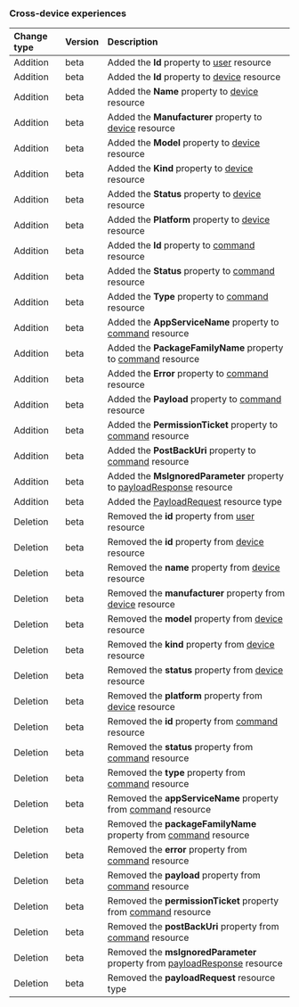 ### Cross-device experiences

| **Change type** | **Version** | **Description** |
|:---|:---|:---|
|Addition|beta|Added the **Id** property to [user](https://docs.microsoft.com/en-us/graph/api/resources/user?view=graph-rest-beta) resource|
|Addition|beta|Added the **Id** property to [device](https://docs.microsoft.com/en-us/graph/api/resources/projectrome-device?view=graph-rest-beta) resource|
|Addition|beta|Added the **Name** property to [device](https://docs.microsoft.com/en-us/graph/api/resources/projectrome-device?view=graph-rest-beta) resource|
|Addition|beta|Added the **Manufacturer** property to [device](https://docs.microsoft.com/en-us/graph/api/resources/projectrome-device?view=graph-rest-beta) resource|
|Addition|beta|Added the **Model** property to [device](https://docs.microsoft.com/en-us/graph/api/resources/projectrome-device?view=graph-rest-beta) resource|
|Addition|beta|Added the **Kind** property to [device](https://docs.microsoft.com/en-us/graph/api/resources/projectrome-device?view=graph-rest-beta) resource|
|Addition|beta|Added the **Status** property to [device](https://docs.microsoft.com/en-us/graph/api/resources/projectrome-device?view=graph-rest-beta) resource|
|Addition|beta|Added the **Platform** property to [device](https://docs.microsoft.com/en-us/graph/api/resources/projectrome-device?view=graph-rest-beta) resource|
|Addition|beta|Added the **Id** property to [command](https://docs.microsoft.com/en-us/graph/api/resources/projectrome-command?view=graph-rest-beta) resource|
|Addition|beta|Added the **Status** property to [command](https://docs.microsoft.com/en-us/graph/api/resources/projectrome-command?view=graph-rest-beta) resource|
|Addition|beta|Added the **Type** property to [command](https://docs.microsoft.com/en-us/graph/api/resources/projectrome-command?view=graph-rest-beta) resource|
|Addition|beta|Added the **AppServiceName** property to [command](https://docs.microsoft.com/en-us/graph/api/resources/projectrome-command?view=graph-rest-beta) resource|
|Addition|beta|Added the **PackageFamilyName** property to [command](https://docs.microsoft.com/en-us/graph/api/resources/projectrome-command?view=graph-rest-beta) resource|
|Addition|beta|Added the **Error** property to [command](https://docs.microsoft.com/en-us/graph/api/resources/projectrome-command?view=graph-rest-beta) resource|
|Addition|beta|Added the **Payload** property to [command](https://docs.microsoft.com/en-us/graph/api/resources/projectrome-command?view=graph-rest-beta) resource|
|Addition|beta|Added the **PermissionTicket** property to [command](https://docs.microsoft.com/en-us/graph/api/resources/projectrome-command?view=graph-rest-beta) resource|
|Addition|beta|Added the **PostBackUri** property to [command](https://docs.microsoft.com/en-us/graph/api/resources/projectrome-command?view=graph-rest-beta) resource|
|Addition|beta|Added the **MsIgnoredParameter** property to [payloadResponse](https://docs.microsoft.com/en-us/graph/api/resources/projectrome-payloadResponse?view=graph-rest-beta) resource|
|Addition|beta|Added the [PayloadRequest](https://docs.microsoft.com/en-us/graph/api/resources/projectrome-PayloadRequest?view=graph-rest-beta) resource type|
|Deletion|beta|Removed the **id** property from [user](https://docs.microsoft.com/en-us/graph/api/resources/user?view=graph-rest-beta) resource|
|Deletion|beta|Removed the **id** property from [device](https://docs.microsoft.com/en-us/graph/api/resources/projectrome-device?view=graph-rest-beta) resource|
|Deletion|beta|Removed the **name** property from [device](https://docs.microsoft.com/en-us/graph/api/resources/projectrome-device?view=graph-rest-beta) resource|
|Deletion|beta|Removed the **manufacturer** property from [device](https://docs.microsoft.com/en-us/graph/api/resources/projectrome-device?view=graph-rest-beta) resource|
|Deletion|beta|Removed the **model** property from [device](https://docs.microsoft.com/en-us/graph/api/resources/projectrome-device?view=graph-rest-beta) resource|
|Deletion|beta|Removed the **kind** property from [device](https://docs.microsoft.com/en-us/graph/api/resources/projectrome-device?view=graph-rest-beta) resource|
|Deletion|beta|Removed the **status** property from [device](https://docs.microsoft.com/en-us/graph/api/resources/projectrome-device?view=graph-rest-beta) resource|
|Deletion|beta|Removed the **platform** property from [device](https://docs.microsoft.com/en-us/graph/api/resources/projectrome-device?view=graph-rest-beta) resource|
|Deletion|beta|Removed the **id** property from [command](https://docs.microsoft.com/en-us/graph/api/resources/projectrome-command?view=graph-rest-beta) resource|
|Deletion|beta|Removed the **status** property from [command](https://docs.microsoft.com/en-us/graph/api/resources/projectrome-command?view=graph-rest-beta) resource|
|Deletion|beta|Removed the **type** property from [command](https://docs.microsoft.com/en-us/graph/api/resources/projectrome-command?view=graph-rest-beta) resource|
|Deletion|beta|Removed the **appServiceName** property from [command](https://docs.microsoft.com/en-us/graph/api/resources/projectrome-command?view=graph-rest-beta) resource|
|Deletion|beta|Removed the **packageFamilyName** property from [command](https://docs.microsoft.com/en-us/graph/api/resources/projectrome-command?view=graph-rest-beta) resource|
|Deletion|beta|Removed the **error** property from [command](https://docs.microsoft.com/en-us/graph/api/resources/projectrome-command?view=graph-rest-beta) resource|
|Deletion|beta|Removed the **payload** property from [command](https://docs.microsoft.com/en-us/graph/api/resources/projectrome-command?view=graph-rest-beta) resource|
|Deletion|beta|Removed the **permissionTicket** property from [command](https://docs.microsoft.com/en-us/graph/api/resources/projectrome-command?view=graph-rest-beta) resource|
|Deletion|beta|Removed the **postBackUri** property from [command](https://docs.microsoft.com/en-us/graph/api/resources/projectrome-command?view=graph-rest-beta) resource|
|Deletion|beta|Removed the **msIgnoredParameter** property from [payloadResponse](https://docs.microsoft.com/en-us/graph/api/resources/projectrome-payloadResponse?view=graph-rest-beta) resource|
|Deletion|beta|Removed the **payloadRequest** resource type|
